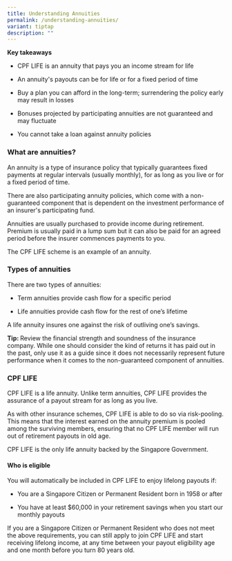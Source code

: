 ```yaml
---
title: Understanding Annuities
permalink: /understanding-annuities/
variant: tiptap
description: ""
---
```

<p><strong>Key takeaways</strong>
</p>
<ul data-tight="true" class="tight">
<li>
<p>CPF LIFE is an annuity that pays you an income stream for life</p>
</li>
<li>
<p>An annuity's payouts can be for life or for a fixed period of time</p>
</li>
<li>
<p>Buy a plan you can afford in the long-term; surrendering the policy early
may result in losses</p>
</li>
<li>
<p>Bonuses projected by participating annuities are not guaranteed and may
fluctuate</p>
</li>
<li>
<p>You cannot take a loan against annuity policies</p>
</li>
</ul>
<h3>What are annuities?</h3>
<p>An annuity is a type of insurance policy that typically guarantees fixed
payments at regular intervals (usually monthly), for as long as you live
or for a fixed period of time.</p>
<p>There are also participating annuity policies, which come with a non-guaranteed
component that is dependent on the investment performance of an insurer's
participating fund.</p>
<p>Annuities are usually purchased to provide income during retirement. Premium
is usually paid in a lump sum but it can also be paid for an agreed period
before the insurer commences payments to you.</p>
<p>The CPF LIFE scheme is an example of an annuity.</p>
<h3><strong>Types of annuities</strong></h3>
<p>There are two types of annuities:</p>
<ul data-tight="true" class="tight">
<li>
<p>Term annuities provide cash flow for a specific period</p>
</li>
<li>
<p>Life annuities provide cash flow for the rest of one’s lifetime</p>
</li>
</ul>
<p>A life annuity insures one against the risk of outliving one’s savings.</p>
<p><strong>Tip: </strong>Review the financial strength and soundness of the
insurance company. While one should consider the kind of returns it has
paid out in the past, only use it as a guide since it does not necessarily
represent future performance when it comes to the non-guaranteed component
of annuities.</p>
<h3><strong>CPF LIFE</strong></h3>
<p>CPF LIFE is a life annuity. Unlike term annuities, CPF LIFE provides the
assurance of a payout stream for as long as you live.</p>
<p>As with other insurance schemes, CPF LIFE is able to do so via risk-pooling.
This means that the interest earned on the annuity premium is pooled among
the surviving members, ensuring that no CPF LIFE member will run out of
retirement payouts in old age.</p>
<p>CPF LIFE is the only life annuity backed by the Singapore Government.</p>
<h4><strong>Who is eligible</strong></h4>
<p>You will automatically be included in CPF LIFE to enjoy lifelong payouts
if:</p>
<ul data-tight="true" class="tight">
<li>
<p>You are a Singapore Citizen or Permanent Resident born in 1958 or after</p>
</li>
<li>
<p>You have at least $60,000 in your retirement savings when you start our
monthly payouts</p>
</li>
</ul>
<p>If you are a Singapore Citizen or Permanent Resident who does not meet
the above requirements, you can still apply to join CPF LIFE and start
receiving lifelong income, at any time between your payout eligibility
age and one month before you turn 80 years old.</p>